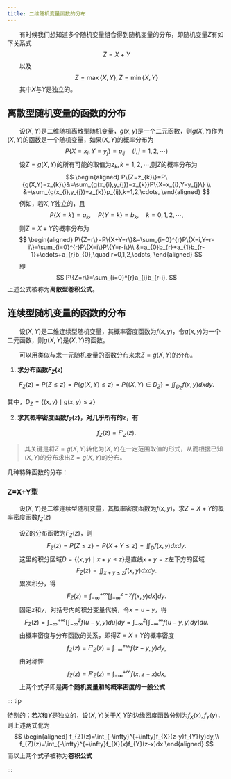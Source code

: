 ```yaml
---
title: 二维随机变量函数的分布
---
```


&emsp;&emsp;有时候我们想知道多个随机变量组合得到随机变量的分布，即随机变量$Z$有如下关系式
$$
Z=X+Y
$$
&emsp;&emsp;以及
$$
Z=\max\{X,Y\},Z=\min\{X,Y\}
$$
&emsp;&emsp;其中$X$与$Y$是独立的。

## 离散型随机变量的函数的分布

&emsp;&emsp;设$(X,Y)$是二维随机离散型随机变量，$g(x,y)$是一个二元函数，则$g(X,Y)$作为$(X,Y)$的函数是一个随机变量，如果$(X,Y)$的概率分布为
$$
P\{X=x_{i},Y=y_{j}\}=p_{ij}\quad (i,j=1,2,\cdots)
$$
&emsp;&emsp;设$Z=g(X,Y)$的所有可能的取值为$z_{k},k=1,2,\cdots,$则$Z$的概率分布为
$$
\begin{aligned}
P\{Z=z_{k}\}=P\{g(X,Y)=z_{k}\}&=\sum_{g(x_{i},y_{j})=z_{k}}P\{X=x_{i},Y=y_{j}\} \\
&=\sum_{g(x_{i},y_{j})=z_{k}}p_{ij},k=1,2,\cdots,
\end{aligned}
$$
&emsp;&emsp;例如，若$X,Y$独立的，且
$$
P\{X=k\}=a_{k},\quad P\{Y=k\}=b_{k},\quad k=0,1,2,\cdots,
$$
&emsp;&emsp;则$Z=X+Y$的概率分布为
$$
\begin{aligned}
P\{Z=r\}=P\{X+Y=r\}&=\sum_{i=0}^{r}P\{X=i,Y=r-i\}=\sum_{i=0}^{r}P\{X=i\}P\{Y=r-i\}\\
&=a_{0}b_{r}+a_{1}b_{r-1}+\cdots+a_{r}b_{0},\quad r=0,1,2,\cdots,
\end{aligned}
$$
&emsp;&emsp;即
$$
P\{Z=r\}=\sum_{i=0}^{r}a_{i}b_{r-i}.
$$
上述公式被称为**离散型卷积公式**。

## 连续型随机变量的函数的分布

&emsp;&emsp;设$(X,Y)$是二维连续型随机变量，其概率密度函数为$f(x,y)$，令$g(x,y)$为一个二元函数，则$g(X,Y)$是$(X,Y)$的函数。

&emsp;&emsp;可以用类似与求一元随机变量的函数分布来求$Z=g(X,Y)$的分布。

1. **求分布函数$F_{Z}(z)$**

$$
F_{Z}(z)=P\{Z\le z\}=P\{g(X,Y)\le z\}=P\{(X,Y)\in D_{Z}\}=\iint_{D_{Z}}f(x,y)dxdy.
$$

其中，$D_{Z}=\{(x,y)\mid g(x,y)\le z\}$

2. **求其概率密度函数$f_{Z}(z)$，对几乎所有的$z$，有**

$$
f_{Z}(z)=F'_{Z}(z).
$$

> 其关键是将$Z=g(X,Y)$转化为$(X,Y)$在一定范围取值的形式，从而根据已知$(X,Y)$的分布求出$Z=g(X,Y)$的分布。

几种特殊函数的分布：

### **Z=X+Y型**

&emsp;&emsp;设$(X,Y)$是二维连续型随机变量，其概率密度函数为$f(x,y)$，求$Z=X+Y$的概率密度函数$f_{Z}(z)$

&emsp;&emsp;设$Z$的分布函数为$F_{Z}(z)$，则
$$
F_{Z}(z)=P\{Z\le z\}=P\{X+Y\le z\}=\iint_{D}f(x,y)dxdy.
$$
&emsp;&emsp;这里的积分区域$D=\{(x,y)\mid x+y\le z\}$是直线$x+y=z$左下方的区域
$$
F_{Z}(z)=\iint_{x+y\le z}f(x,y)dxdy.
$$
&emsp;&emsp;累次积分，得
$$
F_{Z}(z)=\int_{-\infty}^{+\infty}\left[\int_{-\infty}^{z-y}f(x,y)dx \right]dy.
$$
&emsp;&emsp;固定$z$和$y$，对括号内的积分变量代换，令$x=u-y$，得
$$
F_{Z}(z)=\int_{-\infty}^{+\infty}\left[\int_{-\infty}^{z}f(u-y,y)du \right]dy=\int_{-\infty}^{z}\left[\int_{-\infty}^{\infty}f(u-y,y)dy\right]du.
$$
&emsp;&emsp;由概率密度与分布函数的关系，即得$Z=X+Y$的概率密度
$$
f_{Z}(z)=F'_{Z}(z)=\int_{-\infty}^{+\infty}f(z-y,y)dy,
$$
&emsp;&emsp;由对称性
$$
f_{Z}(z)=F'_{Z}(z)=\int_{-\infty}^{+\infty}f(x,z-x)dx,
$$
&emsp;&emsp;上两个式子即是**两个随机变量和的概率密度的一般公式**

::: tip

特别的：若$X$和$Y$是独立的，设$(X,Y)$关于$X,Y$的边缘密度函数分别为$f_{X}(x),f_{Y}(y)$，则上述两式化为
$$
\begin{aligned}
f_{Z}(z)=\int_{-\infty}^{+\infty}f_{X}(z-y)f_{Y}(y)dy,\\
f_{Z}(z)=\int_{-\infty}^{+\infty}f_{X}(x)f_{Y}(z-x)dx
\end{aligned}
$$
而以上两个式子被称为**卷积公式**

:::


